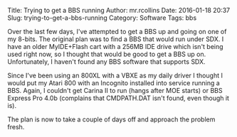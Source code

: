 Title: Trying to get a BBS running
Author: mr.rcollins
Date: 2016-01-18 20:37
Slug: trying-to-get-a-bbs-running
Category: Software
Tags: bbs

Over the last few days, I've attempted to get a BBS up and going on one of my 8-bits. The original plan was to find a BBS that would run under SDX. I have an older MyIDE+Flash cart with a 256MB IDE drive which isn't being used right now, so I thought that would be good to get a BBS up on. Unfortunately, I haven't found any BBS software that supports SDX. 

Since I've been using an 800XL with a VBXE as my daily driver I thought I would put my Atari 800 with an Incognito installed into service running a BBS. Again, I couldn't get Carina II to run (hangs after MOE starts) or BBS Express Pro 4.0b (complains that CMDPATH.DAT isn't found, even though it is). 

The plan is now to take a couple of days off and approach the problem fresh.

